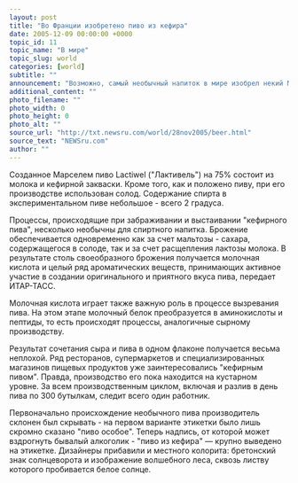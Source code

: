 ```yaml
---
layout: post
title: "Во Франции изобретено пиво из кефира"
date: 2005-12-09 00:00:00 +0000
topic_id: 11
topic_name: "В мире"
topic_slug: world
categories: [world]
subtitle: ""
announcement: "Возможно, самый необычный напиток в мире изобрел некий Марсель Бенар из Бретани - региона на западе Франции. Он сумел организовать производство пива из кефира."
additional_content: ""
photo_filename: ""
photo_width: 0
photo_height: 0
photo_alt: ""
source_url: "http://txt.newsru.com/world/28nov2005/beer.html"
source_text: "NEWSru.com"
author: ""
---
```

Созданное Марселем пиво Lactiwel ("Лактивель") на 75% состоит из молока и кефирной закваски. Кроме того, как и положено пиву, при его производстве использован солод. Содержание спирта в экспериментальном пиве небольшое - всего 2 градуса.

Процессы, происходящие при забраживании и выстаивании "кефирного пива", несколько необычны для спиртного напитка. Брожение обеспечивается одновременно как за счет мальтозы - сахара, содержащегося в солоде, так и за счет расщепления лактозы молока. В результате столь своеобразного брожения получается молочная кислота и целый ряд ароматических веществ, принимающих активное участие в создании оригинального и приятного вкуса пива, передает ИТАР-ТАСС.

Молочная кислота играет также важную роль в процессе вызревания пива. На этом этапе молочный белок преобразуется в аминокислоты и пептиды, то есть происходят процессы, аналогичные сырному производству.

Результат сочетания сыра и пива в одном флаконе получается весьма неплохой. Ряд ресторанов, супермаркетов и специализированных магазинов пищевых продуктов уже заинтересовались "кефирным пивом". Правда, производство его пока находится на кустарном уровне. За всем производственным циклом, включая и разлив в день пива по 300 бутылкам, следит всего один работник.

Первоначально происхождение необычного пива производитель склонен был скрывать - на первом варианте этикетки было лишь скромно сказано "пиво особое". Теперь надпись, от которой может вздрогнуть бывалый алкоголик - "пиво из кефира" &mdash; крупно выведено на этикетке. Дизайнеры прибавили и местного колорита: бретонский знак солнцеворота и изображение волшебного леса, сквозь листву которого пробивается белое солнце.
